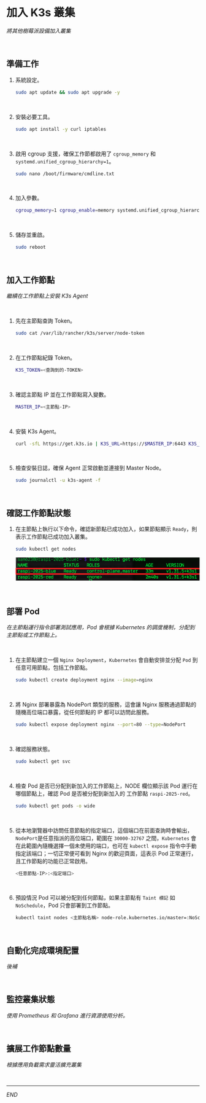 # 加入 K3s 叢集

_將其他樹莓派設備加入叢集_

<br>

## 準備工作

1. 系統設定。

    ```bash
    sudo apt update && sudo apt upgrade -y
    ```

<br>

2. 安裝必要工具。

    ```bash
    sudo apt install -y curl iptables
    ```

<br>

3. 啟用 cgroup 支援，確保工作節都啟用了 `cgroup_memory` 和 `systemd.unified_cgroup_hierarchy=1`。

    ```bash
    sudo nano /boot/firmware/cmdline.txt
    ```

<br>

4. 加入參數。

    ```bash
    cgroup_memory=1 cgroup_enable=memory systemd.unified_cgroup_hierarchy=1
    ```

<br>

5. 儲存並重啟。

    ```bash
    sudo reboot
    ```

<br>

## 加入工作節點

_繼續在工作節點上安裝 K3s Agent_

<br>

1. 先在主節點查詢 Token。

    ```bash
    sudo cat /var/lib/rancher/k3s/server/node-token
    ```

<br>

2. 在工作節點紀錄 Token。

    ```bash
    K3S_TOKEN=<查詢到的-TOKEN>
    ```

<br>

3. 確認主節點 IP 並在工作節點寫入變數。

    ```bash
    MASTER_IP=<主節點-IP>
    ```

<br>

4. 安裝 K3s Agent。

    ```bash
    curl -sfL https://get.k3s.io | K3S_URL=https://$MASTER_IP:6443 K3S_TOKEN=$K3S_TOKEN sh -
    ```

<br>

5. 檢查安裝日誌，確保 Agent 正常啟動並連接到 Master Node。

    ```bash
    sudo journalctl -u k3s-agent -f
    ```

<br>

## 確認工作節點狀態

1. 在主節點上執行以下命令，確認新節點已成功加入，如果節點顯示 `Ready`，則表示工作節點已成功加入叢集。

    ```bash
    sudo kubectl get nodes
    ```

    ![](images/img_70.png)

<br>

## 部署 Pod

_在主節點運行指令部署測試應用，Pod 會根據 Kubernetes 的調度機制，分配到主節點或工作節點上。_

<br>

1. 在主節點建立一個 `Nginx Deployment`，`Kubernetes` 會自動安排並分配 `Pod` 到任意可用節點，包括工作節點。

    ```bash
    sudo kubectl create deployment nginx --image=nginx
    ```

<br>

2. 將 Nginx 部署暴露為 NodePort 類型的服務，這會讓 Nginx 服務通過節點的 隨機高位端口暴露，從任何節點的 IP 都可以訪問此服務。

    ```bash
    sudo kubectl expose deployment nginx --port=80 --type=NodePort
    ```

<br>

3. 確認服務狀態。

    ```bash
    sudo kubectl get svc
    ```

<br>

4. 檢查 Pod 是否已分配到新加入的工作節點上，NODE 欄位顯示該 Pod 運行在哪個節點上，確認 Pod 是否被分配到新加入的 工作節點 `raspi-2025-red`。

    ```bash
    sudo kubectl get pods -o wide
    ```

<br>

5. 從本地瀏覽器中訪問任意節點的指定端口，這個端口在前面查詢時會輸出，`NodePort`是任意指派的高位端口，範圍在 `30000-32767` 之間，`Kubernetes` 會在此範圍內隨機選擇一個未使用的端口，也可在 `kubectl expose` 指令中手動指定該端口；一切正常便可看到 Nginx 的歡迎頁面，這表示 Pod 正常運行，且工作節點的功能已正常啟用。

    ```bash
    <任意節點-IP>:<指定端口>
    ```

<br>

6. 預設情況 Pod 可以被分配到任何節點，如果主節點有 `Taint 標記` 如 `NoSchedule`，Pod 只會部署到工作節點。

    ```bash
    kubectl taint nodes <主節點名稱> node-role.kubernetes.io/master=:NoSchedule
    ```

<br>

## 自動化完成環境配置

_後補_

<br>

## 監控叢集狀態

_使用 Prometheus 和 Grafana 進行資源使用分析。_

<br>

## 擴展工作節點數量

_根據應用負載需求靈活擴充叢集_

<br>

___

_END_
